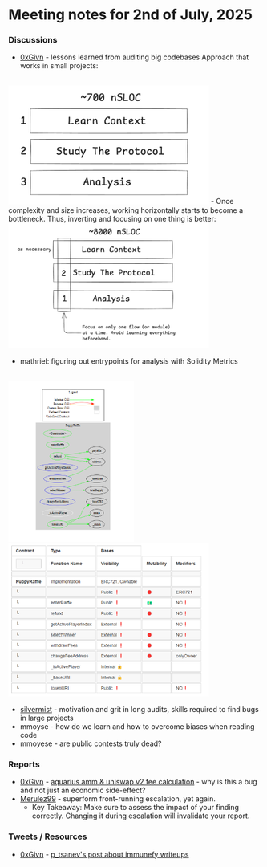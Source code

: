 # Meeting notes for 2nd of July, 2025

### Discussions

- [0xGivn](https://x.com/0xGivn) - lessons learned from auditing big codebases
Approach that works in small projects:
<br/>
<img src="../images/small_codebases_approach.png" width=400>
	- Once complexity and size increases, working horizontally starts to become a bottleneck.
Thus, inverting and focusing on one thing is better:
<br/>
<img src="../images/big_codebases_approach.png" width=400>

- mathriel: figuring out entrypoints for analysis with Solidity Metrics
<br/>
<img src="../images/solidity_metrics1.png" width=250>
<img src="../images/solidity_metrics2.png" width=400>

- [silvermist](https://x.com/0xSilvermist) - motivation and grit in long audits, skills required to find bugs in large projects
- mmoyse - how do we learn and how to overcome biases when reading code
- mmoyese - are public contests truly dead?

### Reports
- [0xGivn](https://x.com/0xGivn) - [aquarius amm & uniswap v2 fee calculation](https://cantina.xyz/code/990ce947-05da-443e-b397-be38a65f0bff/findings/380) - why is this a bug and not just an economic side-effect?
- [Merulez99](https://x.com/Merulez99) - superform front-running escalation, yet again.
	- Key Takeaway: Make sure to assess the impact of your finding correctly. Changing it during escalation will invalidate your report.

### Tweets / Resources
- [0xGivn](https://x.com/0xGivn) - [p_tsanev's post about immunefy writeups](https://x.com/p_tsanev/status/1939000400172007468)
